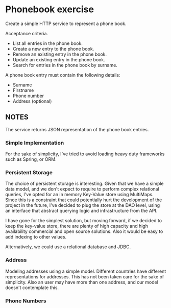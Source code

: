 # Phonebook exercise

Create a simple HTTP service to represent a phone book.

Acceptance criteria.
- List all entries in the phone book.
- Create a new entry to the phone book.
- Remove an existing entry in the phone book.
- Update an existing entry in the phone book.
- Search for entries in the phone book by surname.

A phone book entry must contain the following details:
- Surname
- Firstname
- Phone number
- Address (optional)

## NOTES

The service returns JSON representation of the phone book entries. 

### Simple Implementation

For the sake of simplicity, I've tried to avoid loading heavy duty frameworks such as Spring, or ORM. 

### Persistent Storage
The choice of persistent storage is interesting. Given that we have a simple data model, and we don't expect to require to perform complex relational queries, I've opted for an in memory Key-Value store using MultiMaps. Since this is a constraint that could potentially hurt the development of the project in the future, I've decided to plug the store at the DAO level, using an interface that abstract querying logic and infrastructure from the API. 

I have gone for the simplest solution, but moving forward, if we decided to keep the key-value store, there are plenty of high capacity and high availability commercial and open source solutions. Also it would be easy to add indexing to other values. 

Alternatively, we could use a relational database and JDBC.  

### Address 
Modeling addresses using a simple model. Different countries have different representations for addresses. This has not been taken care for the sake of simplicity. Also an user may have more than one address, and our model doesn't contemplate this. 

### Phone Numbers 